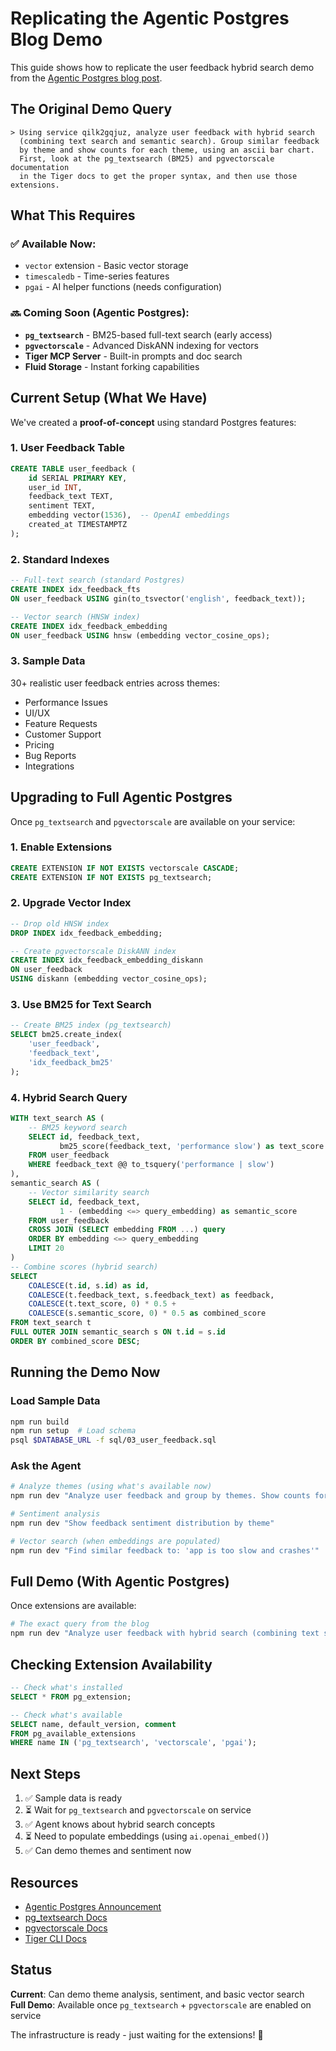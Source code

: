 # Replicating the Agentic Postgres Blog Demo

This guide shows how to replicate the user feedback hybrid search demo from the [Agentic Postgres blog post](https://www.tigerdata.com/blog/postgres-for-agents).

## The Original Demo Query

```
> Using service qilk2gqjuz, analyze user feedback with hybrid search 
  (combining text search and semantic search). Group similar feedback 
  by theme and show counts for each theme, using an ascii bar chart. 
  First, look at the pg_textsearch (BM25) and pgvectorscale documentation 
  in the Tiger docs to get the proper syntax, and then use those extensions.
```

## What This Requires

### ✅ Available Now:
- `vector` extension - Basic vector storage
- `timescaledb` - Time-series features
- `pgai` - AI helper functions (needs configuration)

### 🔜 Coming Soon (Agentic Postgres):
- **`pg_textsearch`** - BM25-based full-text search (early access)
- **`pgvectorscale`** - Advanced DiskANN indexing for vectors
- **Tiger MCP Server** - Built-in prompts and doc search
- **Fluid Storage** - Instant forking capabilities

## Current Setup (What We Have)

We've created a **proof-of-concept** using standard Postgres features:

### 1. User Feedback Table
```sql
CREATE TABLE user_feedback (
    id SERIAL PRIMARY KEY,
    user_id INT,
    feedback_text TEXT,
    sentiment TEXT,
    embedding vector(1536),  -- OpenAI embeddings
    created_at TIMESTAMPTZ
);
```

### 2. Standard Indexes
```sql
-- Full-text search (standard Postgres)
CREATE INDEX idx_feedback_fts 
ON user_feedback USING gin(to_tsvector('english', feedback_text));

-- Vector search (HNSW index)
CREATE INDEX idx_feedback_embedding 
ON user_feedback USING hnsw (embedding vector_cosine_ops);
```

### 3. Sample Data
30+ realistic user feedback entries across themes:
- Performance Issues
- UI/UX
- Feature Requests
- Customer Support
- Pricing
- Bug Reports
- Integrations

## Upgrading to Full Agentic Postgres

Once `pg_textsearch` and `pgvectorscale` are available on your service:

### 1. Enable Extensions
```sql
CREATE EXTENSION IF NOT EXISTS vectorscale CASCADE;
CREATE EXTENSION IF NOT EXISTS pg_textsearch;
```

### 2. Upgrade Vector Index
```sql
-- Drop old HNSW index
DROP INDEX idx_feedback_embedding;

-- Create pgvectorscale DiskANN index
CREATE INDEX idx_feedback_embedding_diskann 
ON user_feedback 
USING diskann (embedding vector_cosine_ops);
```

### 3. Use BM25 for Text Search
```sql
-- Create BM25 index (pg_textsearch)
SELECT bm25.create_index(
    'user_feedback',
    'feedback_text',
    'idx_feedback_bm25'
);
```

### 4. Hybrid Search Query
```sql
WITH text_search AS (
    -- BM25 keyword search
    SELECT id, feedback_text,
           bm25_score(feedback_text, 'performance slow') as text_score
    FROM user_feedback
    WHERE feedback_text @@ to_tsquery('performance | slow')
),
semantic_search AS (
    -- Vector similarity search
    SELECT id, feedback_text,
           1 - (embedding <=> query_embedding) as semantic_score
    FROM user_feedback
    CROSS JOIN (SELECT embedding FROM ...) query
    ORDER BY embedding <=> query_embedding
    LIMIT 20
)
-- Combine scores (hybrid search)
SELECT 
    COALESCE(t.id, s.id) as id,
    COALESCE(t.feedback_text, s.feedback_text) as feedback,
    COALESCE(t.text_score, 0) * 0.5 + 
    COALESCE(s.semantic_score, 0) * 0.5 as combined_score
FROM text_search t
FULL OUTER JOIN semantic_search s ON t.id = s.id
ORDER BY combined_score DESC;
```

## Running the Demo Now

### Load Sample Data
```bash
npm run build
npm run setup  # Load schema
psql $DATABASE_URL -f sql/03_user_feedback.sql
```

### Ask the Agent
```bash
# Analyze themes (using what's available now)
npm run dev "Analyze user feedback and group by themes. Show counts for each theme."

# Sentiment analysis
npm run dev "Show feedback sentiment distribution by theme"

# Vector search (when embeddings are populated)
npm run dev "Find similar feedback to: 'app is too slow and crashes'"
```

## Full Demo (With Agentic Postgres)

Once extensions are available:

```bash
# The exact query from the blog
npm run dev "Analyze user feedback with hybrid search (combining text search and semantic search). Group similar feedback by theme and show counts for each theme, using an ascii bar chart. First, look at the pg_textsearch and pgvectorscale documentation in the Tiger docs to get the proper syntax, and then use those extensions."
```

## Checking Extension Availability

```sql
-- Check what's installed
SELECT * FROM pg_extension;

-- Check what's available
SELECT name, default_version, comment 
FROM pg_available_extensions 
WHERE name IN ('pg_textsearch', 'vectorscale', 'pgai');
```

## Next Steps

1. ✅ Sample data is ready
2. ⏳ Wait for `pg_textsearch` and `pgvectorscale` on service
3. ✅ Agent knows about hybrid search concepts
4. ⏳ Need to populate embeddings (using `ai.openai_embed()`)
5. ✅ Can demo themes and sentiment now

## Resources

- [Agentic Postgres Announcement](https://www.tigerdata.com/blog/postgres-for-agents)
- [pg_textsearch Docs](https://docs.tigerdata.com/use-timescale/latest/extensions/pg-textsearch/)
- [pgvectorscale Docs](https://docs.tigerdata.com/ai/latest/sql-interface-for-pgvector-and-timescale-vector/)
- [Tiger CLI Docs](https://docs.tigerdata.com/getting-started/latest/)

## Status

**Current**: Can demo theme analysis, sentiment, and basic vector search  
**Full Demo**: Available once `pg_textsearch` + `pgvectorscale` are enabled on service  

The infrastructure is ready - just waiting for the extensions! 🚀

